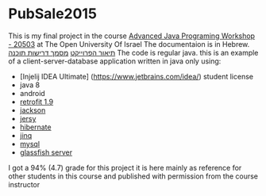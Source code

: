 # PubSale2015
This is my final project in the course [Advanced Java Programing Workshop - 20503](http://www.openu.ac.il/courses/20503.htm) at The Open University Of Israel
The documentaion is in Hebrew.
[תיאור הפרוייקט](https://github.com/NahumLitvin/PubSale2015/blob/master/README.md)
[מסמך דרישות תוכנה](https://github.com/NahumLitvin/PubSale2015/blob/master/SRS.pdf)
The code is regular java.
this is an example of a client-server-database application written in java only
using:
  * [Injelij IDEA Ultimate] (https://www.jetbrains.com/idea/) student license
  * java 8
  * android
  * [retrofit 1.9](http://square.github.io/retrofit/)
  * [jackson](https://github.com/FasterXML/jackson)
  * [jersy](https://github.com/jersey/jersey)
  * [hibernate](http://hibernate.org/)
  * [jinq](http://www.jinq.org/)
  * [mysql](https://www.mysql.com/)
  * [glassfish server](https://glassfish.java.net/)

I got a 94% (4.7) grade for this project it is here mainly as
reference for other students in this course and published with permission from the course instructor
